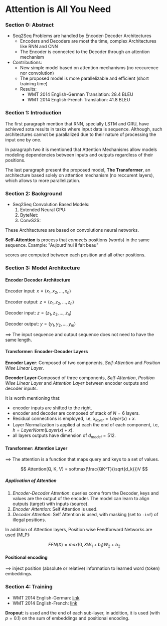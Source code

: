 # Attention is All You Need

### Section 0: Abstract

- Seq2Seq Problems are handled by Encoder-Decoder Architectures
    - Encoders and Decoders are most the time, complex Architectures like RNN and CNN
    - The Encoder is connected to the Decoder through an attention mechanism
- Contributions:
    - New simple model based on attention mechanisms (no reccurence nor convolution)
    - The proposed model is more parallelizable and efficient (short training time)
    - Results:
        - WMT 2014 English-German Translation: 28.4 BLEU
        - WMT 2014 English-French Translation: 41.8 BLEU

### Section 1: Introduction
The first paragraph mention that RNN, specially LSTM and GRU, have achieved sota results in tasks where input data is sequence. Although, such architectures cannot be parallalized due to their nature of processing the input one by one.

In paragraph two it is mentioned that Attention Mechanisms allow models modeling dependencies between inputs and outputs regardless of their positions.

The last paragraph present the proposed model, **The Transformer**, an architecture based solely on attention mechanism (no reccurent layers), which allows to more parallelization.

### Section 2: Background

- Seq2Seq Convolution Based Models:
    1. Extended Neural GPU:
    2. ByteNet:
    3. ConvS2S:

These Architectures are based on convolutions neural networks.

**Self-Attention** is process that _connects_ positions (words) in the same sequence.
Example: "Aujourd'hui il fait beau"

scores are computed between each position and all other positions.

### Section 3: Model Architecture

#### Encoder Decoder Architecture

Encoder input: $x = (x_1, x_2, \dots, x_n)$

Encoder output: $z = (z_1, z_2, \dots, z_n)$

Decoder input: $z = (z_1, z_2, \dots, z_n)$

Decoder output: $y = (y_1, y_2, \dots, y_m)$

$\implies$ The input sequence and output sequence does not need to have the same length.

#### Transformer: Encoder-Decoder Layers

**Encoder Layer**: Composed of two components, _Self-Attention_ and _Position Wise Linear Layer_.

**Decoder Layer**:Composed of three components, _Self-Attention_, _Position Wise Linear Layer_ and _Attention Layer_ between encoder outputs and decoder inputs.

It is worth mentioning that:

- encoder inputs are shifted to the right.
- encoder and decoder are composed of stack of $N = 6$ layers.
- Residual connections is employed, i.e, $x_{layer} = Layer(x) + x$.
- Layer Normalization is applied at each the end of each component, i.e, $h = LayerNorm(Layer(x) + x)$.
- all layers outputs have dimension of $d_{model} = 512$.

#### Transformer: Attention Layer

$\implies$ The attention is a function that maps query and keys to a set of values.

$$ Attention(Q, K, V) = softmax(\frac{QK^T}{\sqrt{d_k}})V $$

##### Application of Attention
1.  _Encoder-Decoder Attention_: queries come from the Decoder, keys and values are the output of the encoder. The model can learn to align outputs (target) with inputs (source).
2.  _Encoder Attention_: Self Attention is used.
3.  _Decoder Attention_: Self Attention is used, with masking (set to `-inf`) of illegal positions.

In addition of Attention layers, Position wise Feedforward Networks are used (MLP):

$$ FFN(X) = max(0, XW_1 + b_1)W_2 + b_2 $$

#### Positional encoding
$\implies$ inject position (absolute or relative) information to learned word (token) embeddings.


### Section 4: Training

-   WMT 2014 English-German: [link](https://huggingface.co/datasets/wmt14/viewer/de-en/)
-   WMT 2014 English-French: [link](https://huggingface.co/datasets/wmt14/viewer/fr-en/)

**Dropout**: is used and the end of each sub-layer, in addition, it is used (with $p=0.1$) on the sum of embeddings and positional encoding.
